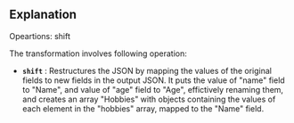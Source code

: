 ## Explanation

Opeartions: shift 

The transformation involves following operation:

* **`shift`** : Restructures the JSON by mapping the values of the original fields to new fields in the output JSON. It puts the value of "name" field to "Name", and value of "age" field to "Age", effictively renaming them, and creates an array "Hobbies" with objects containing the values of each element in the "hobbies" array, mapped to the "Name" field.
